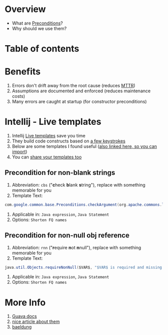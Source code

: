 # Overview
- What are [Preconditions](https://github.com/google/guava/wiki/PreconditionsExplained)?
- Why should we use them?


# Table of contents


# Benefits
1. Errors don't drift away from the root cause (reduces [MTTR](https://www.atlassian.com/incident-management/kpis/common-metrics))
1. Assumptions are documented and enforced (reduces maintenance costs)
1. Many errors are caught at startup (for constructor preconditions)


# Intellij - Live templates
1. Intellij [Live templates](https://www.jetbrains.com/help/idea/using-live-templates.html) save you time
1. They build code constructs based on [a few keystrokes](https://www.jetbrains.com/help/idea/creating-and-editing-live-templates.html)
1. Below are some templates I found useful ([also linked here, so you can import](./intellij/wc-live-templates.xml))
1. You can [share your templates too](https://www.jetbrains.com/help/idea/sharing-live-templates.html)

## Precondition for non-blank strings
1. Abbreviation: `cbs` ("**c**heck **b**lank **s**tring"), replace with something memorable for you
1. Template Text:
```java
com.google.common.base.Preconditions.checkArgument(org.apache.commons.lang3.StringUtils.isNotBlank($VAR$), "$VAR$ is required" );
```
1. Applicable in: `Java expression`, `Java Statement`
1. Options: `Shorten FQ names`

## Precondition for non-null obj reference
1. Abbreviation: `rnn` ("**r**equire **n**ot **n**null"), replace with something memorable for you
1. Template Text:
```java
java.util.Objects.requireNonNull($VAR$, "$VAR$ is required and missing.");
```
1. Applicable in: `Java expression`, `Java Statement`
1. Options: `Shorten FQ names`


# More Info
1. [Guava docs](https://github.com/google/guava/wiki/PreconditionsExplained)
1. [nice article about them](https://michaelbfullan.com/the-joys-of-guava-preconditions/)
1. [baeldung](https://www.baeldung.com/guava-preconditions)
